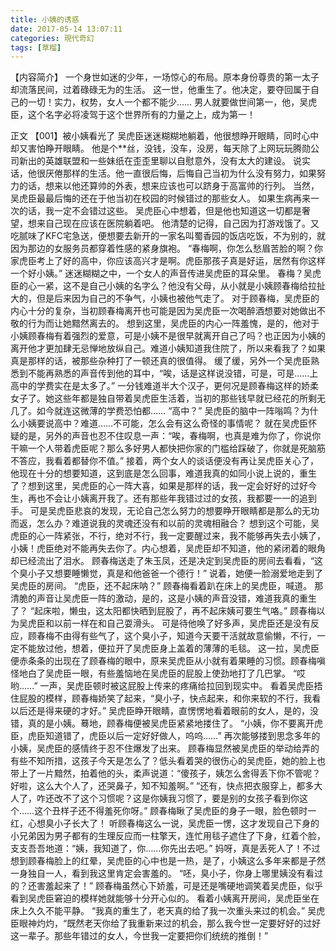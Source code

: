 ```yaml
---
title: 小姨的诱惑
date: 2017-05-14 13:07:11
categories: 現代奇幻
tags: [草榴]
---
```

【内容简介】 一个身世如迷的少年，一场惊心的布局。原本身份尊贵的第一太子却流落民间，过着碌碌无为的生活。 这一世，他重生了。他决定，要夺回属于自己的一切！实力，权势，女人一个都不能少…… 男人就要做世间第一，他，吴虎臣，这个名字必将凌驾于这个世界所有的力量之上，成为第一！
     

正文 【001】被小姨看光了
吴虎臣迷迷糊糊地躺着，他很想睁开眼睛，同时心中却又害怕睁开眼睛。  他是个**丝，没钱，没车，没房，每天除了上网玩玩腾勋公司新出的英雄联盟和一些妹纸在歪歪里聊以自慰意外，没有太大的建设。
说实话，他很厌倦那样的生活。他一直很后悔，后悔自己当初为什么没有努力，如果努力的话，想来以他还算帅的外表，想来应该也可以跻身于高富帅的行列。
当然，吴虎臣最最后悔的还在于他当初在校园的时候错过的那些女人。
如果生病再来一次的话，我一定不会错过这些。
吴虎臣心中想着，但是他也知道这一切都是奢望，想来自己现在应该在医院躺着吧。
他清楚的记得，自己因为打游戏饿了。又吃腻味了KFC宅急送，便想要去新开的一家名叫蜀香园的饭店吃饭，不为别的，就因为那边的女服务员都穿着性感的紧身旗袍。
“春梅啊，你怎么愁眉苦脸的啊？你家虎臣考上了好的高中，你应该高兴才是啊。虎臣那孩子真是好运，居然有你这样一个好小姨。”
迷迷糊糊之中，一个女人的声音传进吴虎臣的耳朵里。
春梅？吴虎臣的心一紧，这不是自己小姨的名字么？他没有父母，从小就是小姨顾春梅给拉扯大的，但是后来因为自己的不争气，小姨也被他气走了。
对于顾春梅，吴虎臣的内心十分的复杂，当初顾春梅离开也可能是因为吴虎臣一次喝醉酒想要对她做出不敬的行为而让她黯然离去的。
想到这里，吴虎臣的内心一阵羞愧，是的，他对于小姨顾春梅有着强烈的爱意，可是小姨不是很早就离开自己了吗？也正因为小姨的离开他才更加肆无忌惮地放纵自己。难道小姨知道我住院了，所以来看我了？如果真是那样的话，被那些杂种打了一顿还真的很值得。
缓了缓，另外一个吴虎臣熟悉到不能再熟悉的声音传到他的耳中，“唉，话是这样说没错，可是，可是……上高中的学费实在是太多了。”
一分钱难道半大个汉子，更何况是顾春梅这样的娇柔女子了。她这些年都是独自带着吴虎臣生活着，当初的那些钱早就已经花的所剩无几了。如今就连这微薄的学费恐怕都……
“高中？”
吴虎臣的脑中一阵嗡鸣？为什么小姨要说高中？难道……不可能，怎么会有这么奇怪的事情呢？
就在吴虎臣怀疑的是，另外的声音也忍不住叹息一声：“唉，春梅啊，也真是难为你了，你说你干嘛一个人带着虎臣呢？那么多好男人都快把你家的门槛给踩破了，你就是死脑筋不答应，我看着都替你不值。”
接着，两个女人的谈话便没有再让吴虎臣关心了，他现在十分的想要知道，这到底是怎么回事，难道我真的如同小说上说的，重生了？想到这里，吴虎臣的心一阵大喜，如果是那样的话，我一定会好好的过好今生，再也不会让小姨离开我了。还有那些年我错过过的女孩，我都要一一的追到手。
可是吴虎臣悲哀的发现，无论自己怎么努力的想要睁开眼睛都是那么的无功而返，怎么办？难道说我的灵魂还没有和以前的灵魂相融合？
想到这个可能，吴虎臣的心一阵紧张，不行，绝对不行，我一定要醒过来，我不能够再失去小姨了，小姨！虎臣绝对不能再失去你了。内心想着，吴虎臣却不知道，他的紧闭着的眼角却已经流出了泪水。
顾春梅送走了朱玉凤，还是决定到吴虎臣的房间去看看，“这个臭小子又想要睡懒觉，真是和他爸爸一个德行！”
说着，她便一脸溺爱地走到了吴虎臣的房间。
“虎臣，还不起床呐？”
顾春梅看着趴在床上的吴虎臣，喊道。
那清脆的声音让吴虎臣一阵的激动，是的，这是小姨的声音没错，难道我真的重生了？
“起床啦，懒虫，这太阳都快晒到屁股了，再不起床姨可要生气咯。”
顾春梅以为吴虎臣和以前一样在和自己耍滑头。
可是待他唤了好多声，吴虎臣还是没有反应，顾春梅不由得有些气了，这个臭小子，知道今天要干活就故意偷懒，不行，一定不能放过他，想着，便拉开了吴虎臣身上盖着的薄薄的毛毯。
这一拉，吴虎臣便赤条条的出现在了顾春梅的眼中，原来吴虎臣从小就有着果睡的习惯。顾春梅嗔怪地白了吴虎臣一眼，有些羞恼地在吴虎臣的屁股上使劲地打了几巴掌。
“哎哟……”
一声，吴虎臣顿时被这屁股上传来的疼痛给拉回到现实中。
看着吴虎臣捂住屁股的模样，顾春梅娇笑了起来，“臭小子，快点起来，和你来软的不行，我看以后还是得来硬的才好。”
吴虎臣睁开眼睛，直愣愣地看着眼前的女人，是的，没错，真的是小姨。蓦地，顾春梅便被吴虎臣紧紧地搂住了。
“小姨，你不要离开虎臣，虎臣知道错了，虎臣以后一定好好做人，呜呜……”
再次能够搂到思念多年的小姨，吴虎臣的感情终于忍不住爆发了出来。
顾春梅显然被吴虎臣的举动给弄的有些不知所措，这孩子今天是怎么了？低头看着哭的很伤心的吴虎臣，她的脸上也带上了一片黯然，拍着他的头，柔声说道：“傻孩子，姨怎么舍得丢下你不管呢？好啦，这么大个人了，还哭鼻子，知不知羞啊。”
“还有，快点把衣服穿上，都多大人了，咋还改不了这个习惯呢？这是你姨我习惯了，要是别的女孩子看到你这个……这个丑样子还不得羞死你呀。”
顾春梅瞅了吴虎臣的身子一眼，脸色顿时一红，心想臭小子长大了！
听顾春梅这么一说，吴虎臣一愣，这才发现自己下身的小兄弟因为男子都有的生理反应而一柱擎天，连忙用毯子遮住了下身，红着个脸，支支吾吾地道：“姨，我知道了，你……你先出去吧。”
妈呀，真是丢死人了！不过想到顾春梅脸上的红晕，吴虎臣的心中也是一热，是了，小姨这么多年来都是孑然一身独自一人，看到我这里肯定会害羞的。
“呸，臭小子，你身上哪里姨没有看过的？还害羞起来了！”
顾春梅虽然心下娇羞，可是还是嘴硬地调笑着吴虎臣，似乎看到吴虎臣窘迫的模样她就能够十分开心似的。
看着小姨离开房间，吴虎臣坐在床上久久不能平静。
“我真的重生了，老天真的给了我一次重头来过的机会。”
吴虎臣眼神灼灼，“既然老天你给了我重新来过的机会，那么我今世一定要好好的过好这一辈子。那些年错过的女人，今世我一定要把你们统统的推倒！”